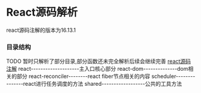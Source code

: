 # React源码解析
react源码注解的版本为16.13.1

### 目录结构
TODO 暂时只解析了部分目录,部分函数还未完全解析后续会继续完善
[react源码注解](https://github.com/az1802/reactSource/tree/master/react-16.13.1/packages)
react--------------------主入口核心部分
react-dom--------------dom相关的部分
react-reconciler--------react fiber节点相关的内容
scheduler---------------react进行任务调度的方法
shared------------------公共的工具方法
